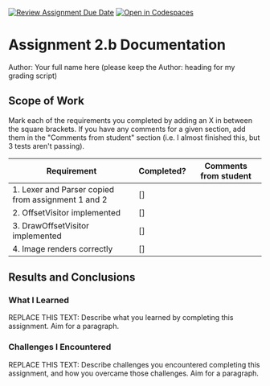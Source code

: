 [![Review Assignment Due Date](https://classroom.github.com/assets/deadline-readme-button-24ddc0f5d75046c5622901739e7c5dd533143b0c8e959d652212380cedb1ea36.svg)](https://classroom.github.com/a/fq2WpsY-)
[![Open in Codespaces](https://classroom.github.com/assets/launch-codespace-7f7980b617ed060a017424585567c406b6ee15c891e84e1186181d67ecf80aa0.svg)](https://classroom.github.com/open-in-codespaces?assignment_repo_id=12597225)
# Assignment 2.b Documentation

Author: Your full name here (please keep the Author: heading for my grading script)

## Scope of Work

Mark each of the requirements you completed by adding an X in between the square brackets. If you have any comments for a given section, add them in the "Comments from student" section (i.e. I almost finished this, but 3 tests aren't passing).

| Requirement                                        | Completed? | Comments from student |
| -------------------------------------------------- | ---------- | --------------------- |
| 1. Lexer and Parser copied from assignment 1 and 2 | []         |                       |
| 2. OffsetVisitor implemented                       | []         |                       |
| 3. DrawOffsetVisitor implemented                   | []         |                       |
| 4. Image renders correctly                         | []         |                       |

## Results and Conclusions

### What I Learned

REPLACE THIS TEXT: Describe what you learned by completing this assignment. Aim for a paragraph.

### Challenges I Encountered

REPLACE THIS TEXT: Describe challenges you encountered completing this assignment, and how you overcame those challenges. Aim for a paragraph.
